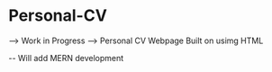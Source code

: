 # Personal-CV
--> Work in Progress
--> Personal CV Webpage
Built on usimg HTML

-- Will add MERN development
